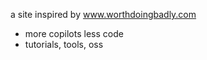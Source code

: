 a site inspired by www.worthdoingbadly.com

+ more copilots less code
+ tutorials, tools, oss








